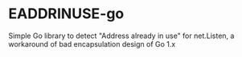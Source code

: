 # EADDRINUSE-go
Simple Go library to detect "Address already in use" for net.Listen, a workaround of bad encapsulation design of Go 1.x
